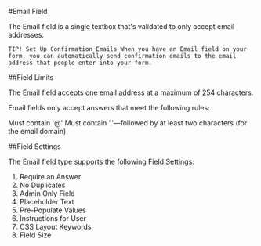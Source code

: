 #Email Field

The Email field is a single textbox that's validated to only accept email addresses.

```
TIP! Set Up Confirmation Emails When you have an Email field on your form, you can automatically send confirmation emails to the email address that people enter into your form.
```

##Field Limits

The Email field accepts one email address at a maximum of 254 characters.

Email fields only accept answers that meet the following rules:

Must contain '@'
Must contain '.'—followed by at least two characters (for the email domain)

##Field Settings

The Email field type supports the following Field Settings:

1. Require an Answer
2. No Duplicates
3. Admin Only Field
4. Placeholder Text
5. Pre-Populate Values
6. Instructions for User
7. CSS Layout Keywords
8. Field Size
